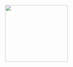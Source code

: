 <p align="center">
   <img src="blob:https://web.whatsapp.com/a70fa8a7-24c8-44b1-bd1e-d865f5b08c16" width="200" height="180"/>
</p>
